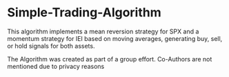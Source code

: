 # Simple-Trading-Algorithm
This algorithm implements a mean reversion strategy for SPX and a momentum strategy for IEI based on moving averages, generating buy, sell, or hold signals for both assets.

The Algorithm was created as part of a group effort. Co-Authors are not mentioned due to privacy reasons
